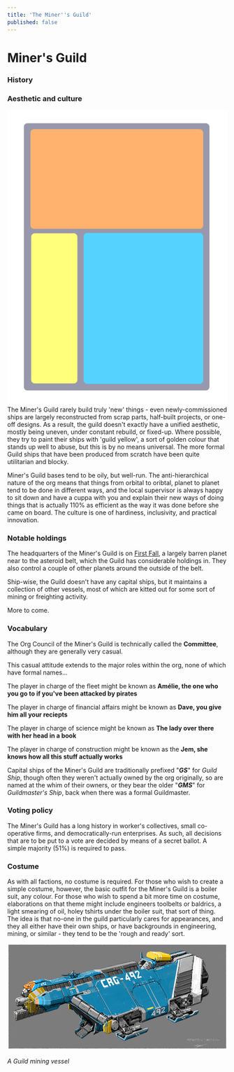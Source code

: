 ```yaml
---
title: 'The Miner''s Guild'
published: false
---
```


# Miner's Guild

### History

### Aesthetic and culture

![](guild.png?class=floatright&resize=200)
The Miner's Guild rarely build truly 'new' things - even newly-commissioned ships are largely reconstructed from scrap parts, half-built projects, or one-off designs. As a result, the guild doesn't exactly have a unified aesthetic, mostly being uneven, under constant rebuild, or fixed-up. Where possible, they try to paint their ships with 'guild yellow', a sort of golden colour that stands up well to abuse, but this is by no means universal. The more formal Guild ships that have been produced from scratch have been quite utilitarian and blocky.

Miner's Guild bases tend to be oily, but well-run. The anti-hierarchical nature of the org means that things from orbital to oribtal, planet to planet tend to be done in different ways, and the local supervisor is always happy to sit down and have a cuppa with you and explain their new ways of doing things that is actually 110% as efficient as the way it was done before she came on board. The culture is one of hardiness, inclusivity, and practical innovation.

### Notable holdings

The headquarters of the Miner's Guild is on [First Fall](/planets/first-fall), a largely barren planet near to the asteroid belt, which the Guild has considerable holdings in. They also control a couple of other planets around the outside of the belt.

Ship-wise, the Guild doesn't have any capital ships, but it maintains a collection of other vessels, most of which are kitted out for some sort of mining or freighting activity.

More to come.

### Vocabulary
The Org Council of the Miner's Guild is technically called the **Committee**, although they are generally very casual.

This casual attitude extends to the major roles within the org, none of which have formal names...

The player in charge of the fleet might be known as **Amélie, the one who you go to if you've been attacked by pirates**

The player in charge of financial affairs might be known as **Dave, you give him all your reciepts**

The player in charge of science might be known as **The lady over there with her head in a book**

The player in charge of construction might be known as the **Jem, she knows how all this stuff actually works**

Capital ships of the Miner's Guild are traditionally prefixed "**_GS_**" for _Guild Ship_, though often they weren't actually owned by the org originally, so are named at the whim of their owners, or they bear the older "**_GMS_**" for _Guildmaster's Ship_, back when there was a formal Guildmaster.

### Voting policy
The Miner's Guild has a long history in worker's collectives, small co-operative firms, and democratically-run enterprises. As such, all decisions that are to be put to a vote are decided by means of a secret ballot. A simple majority (51%) is required to pass.

### Costume
As with all factions, no costume is required. For those who wish to create a simple costume, however, the basic outfit for the Miner's Guild is a boiler suit, any colour. For those who wish to spend a bit more time on costume, elaborations on that theme might include engineers toolbelts or baldrics, a light smearing of oil, holey tshirts under the boiler suit, that sort of thing. The idea is that no-one in the guild particularly cares for appearances, and they all either have their own ships, or have backgrounds in engineering, mining, or similar - they tend to be the 'rough and ready' sort.

![](ship.png?resize=1000&class=center)
_<div class="center">A Guild mining vessel</div>_
